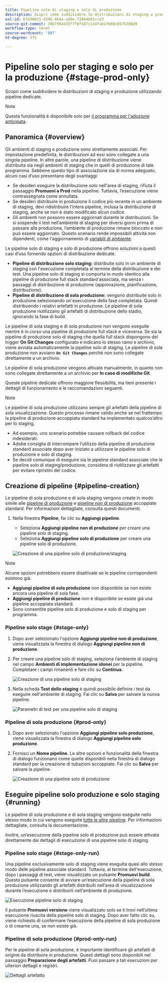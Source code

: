 ```yaml
---
title: Pipeline solo di staging e solo di produzione
description: Scopri come suddividere le distribuzioni di staging e produzione utilizzando pipeline dedicate.
exl-id: b7dd0021-d346-464a-a49e-72864b01cce3
source-git-commit: 70b7994435f7f0f587c134fab1fb66c6576386d9
workflow-type: tm+mt
source-wordcount: '887'
ht-degree: 37%

---
```


# Pipeline solo per staging e solo per la produzione {#stage-prod-only}

Scopri come suddividere le distribuzioni di staging e produzione utilizzando pipeline dedicate.

>[!NOTE]
>
>Questa funzionalità è disponibile solo per [il programma per l&#39;adozione anticipata](/help/release-notes/current.md#early-adoption).

## Panoramica {#overview}

Gli ambienti di staging e produzione sono strettamente associati. Per impostazione predefinita, le distribuzioni ad essi sono collegate a una singola pipeline. In altre parole, una pipeline di distribuzione viene distribuita sia negli ambienti di staging che in quelli di produzione di tale programma. Sebbene questo tipo di associazione sia di norma adeguato, alcuni casi d’uso presentano degli svantaggi:

* Se desideri eseguire la distribuzione solo nell&#39;area di staging, rifiuta il passaggio **Promuovi a Prod** nella pipeline. Tuttavia, l’esecuzione viene contrassegnata come annullata.
* Se desideri distribuire in produzione il codice più recente in un ambiente di staging, devi ridistribuire l’intera pipeline, inclusa la distribuzione di staging, anche se non è stato modificato alcun codice.
* Gli ambienti non possono essere aggiornati durante le distribuzioni. Se si sospende il test nell’ambiente di staging per diversi giorni prima di passare alla produzione, l’ambiente di produzione rimane bloccato e non può essere aggiornato. Questo scenario rende impossibili attività non dipendenti, come l&#39;aggiornamento di [variabili di ambiente](/help/getting-started/build-environment.md#environment-variables).

Le pipeline solo di staging e solo di produzione offrono soluzioni a questi casi d’uso fornendo opzioni di distribuzione dedicate.

* **Pipeline di distribuzione solo staging:** distribuite solo in un ambiente di staging con l&#39;esecuzione completata al termine della distribuzione e dei test. Una pipeline solo di staging si comporta in modo identico alla pipeline di produzione full stack standard associata, ma senza i passaggi di distribuzione di produzione (approvazione, pianificazione, distribuzione).
* **Pipeline di distribuzione di sola produzione:** vengono distribuite solo in produzione selezionando un&#39;esecuzione della fase completata. Quindi distribuendo i relativi artefatti in produzione. Le pipeline di sola produzione riutilizzano gli artefatti di distribuzione dello stadio, ignorando la fase di build.

Le pipeline di sola staging e di sola produzione non vengono eseguite mentre è in corso una pipeline di produzione full stack e viceversa. Se sia la pipeline di produzione solo di staging che quella full stack dispongono del trigger **On Git Changes** configurato e indicano lo stesso ramo e archivio, viene avviata automaticamente la pipeline solo di staging. Le pipeline di sola produzione non avviano **`On Git Changes`** perché non sono collegate direttamente a un archivio.

Le pipeline di sola produzione vengono attivate manualmente, in quanto non sono collegate direttamente a un archivio per **In caso di modifiche Git**.

Queste pipeline dedicate offrono maggiore flessibilità, ma tieni presente i dettagli di funzionamento e le raccomandazioni seguenti.

>[!NOTE]
>
>Le pipeline di sola produzione utilizzano sempre gli artefatti della pipeline di sola visualizzazione. Questo processo rimane valido anche se nel frattempo la pipeline di produzione accoppiata standard ha implementato qualcos’altro per lo staging.
>
>* Ad esempio, uno scenario potrebbe causare rollback del codice indesiderati.
>* Adobe consiglia di interrompere l’utilizzo della pipeline di produzione standard associate dopo aver iniziato a utilizzare le pipeline solo di produzione e solo di staging.
>* Se decidi comunque di eseguire sia le pipeline standard associate che le pipeline solo di staging/produzione, considera di riutilizzare gli artefatti per evitare ripristini del codice.

## Creazione di pipeline {#pipeline-creation}

Le pipeline di sola produzione e di sola staging vengono create in modo simile alle [pipeline di produzione](/help/using/production-pipelines.md) e [pipeline non di produzione](/help/using/non-production-pipelines.md) accoppiate standard. Per informazioni dettagliate, consulta questi documenti.

1. Nella finestra **Pipeline**, fai clic su **Aggiungi pipeline**.

   * Seleziona **Aggiungi pipeline non di produzione** per creare una pipeline solo di staging.
   * Seleziona **Aggiungi pipeline solo di produzione** per creare una pipeline solo di produzione.

   ![Creazione di una pipeline solo di produzione/staging](/help/assets/configure-pipelines/prod-stage-pipelines.png)

>[!NOTE]
>
>Alcune opzioni potrebbero essere disattivate se le pipeline corrispondenti esistono già.
>
>* **Aggiungi pipeline di sola produzione** non disponibile se non esiste ancora una pipeline di sola fase.
>* **Aggiungi pipeline di produzione** non è disponibile se esiste già una pipeline accoppiata standard.
>* Sono consentite pipeline solo di produzione e solo di staging per programma.

### Pipeline solo stage {#stage-only}

1. Dopo aver selezionato l&#39;opzione **Aggiungi pipeline non di produzione**, viene visualizzata la finestra di dialogo **Aggiungi pipeline non di produzione**.
1. Per creare una pipeline solo di staging, seleziona l’ambiente di staging nel campo **Ambienti di implementazione idonei** per la pipeline. Completare i campi rimanenti e fare clic su **Continua**.

   ![Creazione di una pipeline solo di staging](/help/assets/configure-pipelines/stage-only.png)

1. Nella scheda **Test dello staging** è quindi possibile definire i test da eseguire nell&#39;ambiente di staging. Fai clic su **Salva** per salvare la nuova pipeline.

   ![Parametri di test per una pipeline solo di staging](/help/assets/configure-pipelines/stage-only-test.png)

### Pipeline di sola produzione {#prod-only}

1. Dopo aver selezionato l&#39;opzione **Aggiungi pipeline solo produzione**, viene visualizzata la finestra di dialogo **Aggiungi pipeline solo produzione**.
1. Fornisci un **Nome pipeline**. Le altre opzioni e funzionalità della finestra di dialogo funzionano come quelle disponibili nella finestra di dialogo standard per la creazione di tubazioni accoppiate. Fai clic su **Salva** per salvare la pipeline.

   ![Creazione di una pipeline solo di produzione](/help/assets/configure-pipelines/prod-only-pipeline.png)

## Eseguire pipeline solo produzione e solo staging {#running}

Le pipeline di sola produzione e di sola staging vengono eseguite nello stesso modo in cui vengono eseguite [tutte le altre pipeline](/help/using/managing-pipelines.md#running-pipelines). Per informazioni dettagliate, consulta la documentazione.

Inoltre, un’esecuzione della pipeline solo di produzione può essere attivata direttamente dai dettagli di esecuzione di una pipeline solo di staging.

### Pipeline solo stage {#stage-only-run}

Una pipeline esclusivamente solo di staging viene eseguita quasi allo stesso modo delle pipeline associate standard. Tuttavia, al termine dell&#39;esecuzione, dopo i passaggi di test, viene visualizzato un pulsante **Promuovi build**. Questo pulsante consente di avviare un’esecuzione della pipeline di sola produzione utilizzando gli artefatti distribuiti nell’area di visualizzazione durante l’esecuzione e distribuirli nell’ambiente di produzione.

![Esecuzione pipeline solo di staging](/help/assets/configure-pipelines/stage-only-pipeline-run.png)

Il pulsante **Promuovi versione** viene visualizzato solo se ti trovi nell’ultima esecuzione riuscita della pipeline solo di staging. Dopo aver fatto clic su, viene richiesto di confermare l’esecuzione della pipeline di sola produzione o di crearne una, se non esiste già.

### Pipeline di sola produzione {#prod-only-run}

Per le pipeline di sola produzione, è importante identificare gli artefatti di origine da distribuire in produzione. Questi dettagli sono disponibili nel passaggio **Preparazione degli artefatti**. Puoi passare a tali esecuzioni per ulteriori dettagli e registri.

![Dettagli artefatto](/help/assets/configure-pipelines/prod-only-pipeline-run.png)
